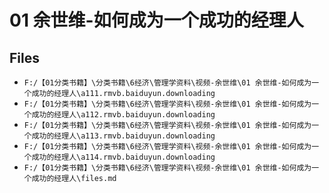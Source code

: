 # 01 余世维-如何成为一个成功的经理人

## Files

- `F:/【01分类书籍】\分类书籍\6经济\管理学资料\视频-余世维\01 余世维-如何成为一个成功的经理人\a111.rmvb.baiduyun.downloading`
- `F:/【01分类书籍】\分类书籍\6经济\管理学资料\视频-余世维\01 余世维-如何成为一个成功的经理人\a112.rmvb.baiduyun.downloading`
- `F:/【01分类书籍】\分类书籍\6经济\管理学资料\视频-余世维\01 余世维-如何成为一个成功的经理人\a113.rmvb.baiduyun.downloading`
- `F:/【01分类书籍】\分类书籍\6经济\管理学资料\视频-余世维\01 余世维-如何成为一个成功的经理人\a114.rmvb.baiduyun.downloading`
- `F:/【01分类书籍】\分类书籍\6经济\管理学资料\视频-余世维\01 余世维-如何成为一个成功的经理人\files.md`
